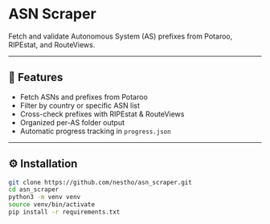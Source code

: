# ASN Scraper

Fetch and validate Autonomous System (AS) prefixes from Potaroo, RIPEstat, and RouteViews.

---

## 🚀 Features
- Fetch ASNs and prefixes from Potaroo
- Filter by country or specific ASN list
- Cross-check prefixes with RIPEstat & RouteViews
- Organized per-AS folder output
- Automatic progress tracking in `progress.json`

---

## ⚙️ Installation
```bash
git clone https://github.com/nestho/asn_scraper.git
cd asn_scraper
python3 -m venv venv
source venv/bin/activate
pip install -r requirements.txt

